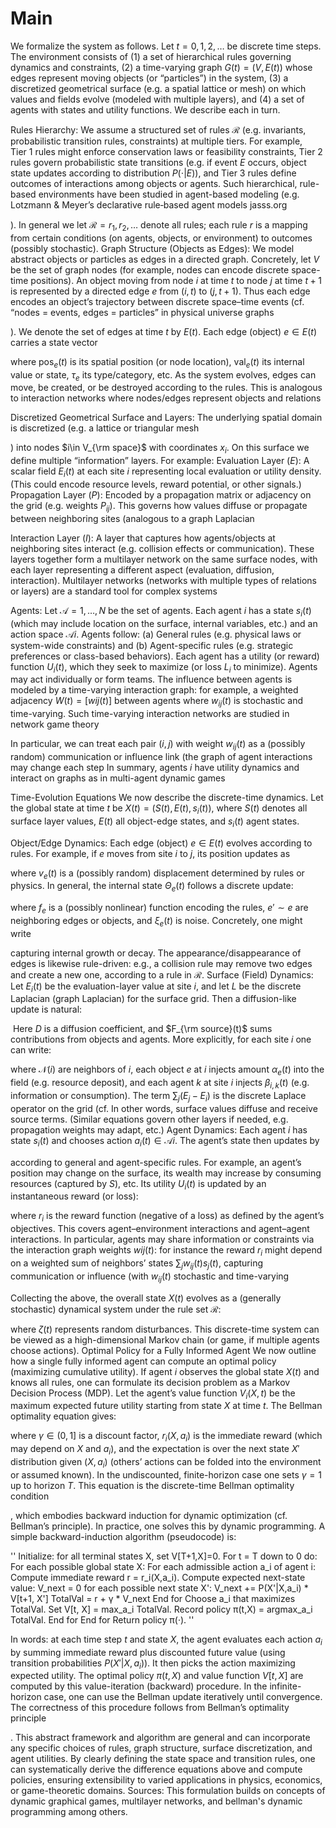 # Main

We formalize the system as follows. Let $t=0,1,2,\dots$ be discrete time steps. The environment consists of (1) a set of hierarchical rules governing dynamics and constraints, (2) a time-varying graph $G(t)=(V,E(t))$ whose edges represent moving objects (or “particles”) in the system, (3) a discretized geometrical surface (e.g. a spatial lattice or mesh) on which values and fields evolve (modeled with multiple layers), and (4) a set of agents with states and utility functions. We describe each in turn.

Rules Hierarchy: We assume a structured set of rules $\mathcal{R}$ (e.g. invariants, probabilistic transition rules, constraints) at multiple tiers. For example, Tier 1 rules might enforce conservation laws or feasibility constraints, Tier 2 rules govern probabilistic state transitions (e.g. if event $E$ occurs, object state updates according to distribution $P(\cdot|E)$), and Tier 3 rules define outcomes of interactions among objects or agents. Such hierarchical, rule-based environments have been studied in agent-based modeling (e.g. Lotzmann & Meyer’s declarative rule‐based agent models
jasss.org

). In general we let $\mathcal{R}={r_1,r_2,\dots}$ denote all rules; each rule $r$ is a mapping from certain conditions (on agents, objects, or environment) to outcomes (possibly stochastic).
Graph Structure (Objects as Edges): We model abstract objects or particles as edges in a directed graph. Concretely, let $V$ be the set of graph nodes (for example, nodes can encode discrete space-time positions). An object moving from node $i$ at time $t$ to node $j$ at time $t+1$ is represented by a directed edge $e$ from $(i,t)$ to $(j,t+1)$. Thus each edge encodes an object’s trajectory between discrete space–time events (cf. “nodes = events, edges = particles” in physical universe graphs


). We denote the set of edges at time $t$ by $E(t)$. Each edge (object) $e\in E(t)$ carries a state vector


where $\mathrm{pos}_e(t)$ is its spatial position (or node location), $\text{val}_e(t)$ its internal value or state, $\tau_e$ its type/category, etc. As the system evolves, edges can move, be created, or be destroyed according to the rules. This is analogous to interaction networks where nodes/edges represent objects and relations


Discretized Geometrical Surface and Layers: The underlying spatial domain is discretized (e.g. a lattice or triangular mesh

) into nodes $i\in V_{\rm space}$ with coordinates $x_i$. On this surface we define multiple “information” layers. For example:
Evaluation Layer ($E$): A scalar field $E_i(t)$ at each site $i$ representing local evaluation or utility density. (This could encode resource levels, reward potential, or other signals.)
Propagation Layer ($P$): Encoded by a propagation matrix or adjacency on the grid (e.g. weights $P_{ij}$). This governs how values diffuse or propagate between neighboring sites (analogous to a graph Laplacian



Interaction Layer ($I$): A layer that captures how agents/objects at neighboring sites interact (e.g. collision effects or communication).
These layers together form a multilayer network on the same surface nodes, with each layer representing a different aspect (evaluation, diffusion, interaction). Multilayer networks (networks with multiple types of relations or layers) are a standard tool for complex systems



Agents: Let $\mathcal{A}={1,\dots,N}$ be the set of agents. Each agent $i$ has a state $s_i(t)$ (which may include location on the surface, internal variables, etc.) and an action space $\mathcal{A}i$. Agents follow: (a) General rules (e.g. physical laws or system-wide constraints) and (b) Agent-specific rules (e.g. strategic preferences or class-based behaviors). Each agent has a utility (or reward) function $U_i(t)$, which they seek to maximize (or loss $L_i$ to minimize). Agents may act individually or form teams. The influence between agents is modeled by a time-varying interaction graph: for example, a weighted adjacency $W(t)=[w{ij}(t)]$ between agents where $w_{ij}(t)$ is stochastic and time-varying. Such time-varying interaction networks are studied in network game theory


In particular, we can treat each pair $(i,j)$ with weight $w_{ij}(t)$ as a (possibly random) communication or influence link (the graph of agent interactions may change each step
 In summary, agents $i$ have utility dynamics and interact on graphs as in multi-agent dynamic games


Time-Evolution Equations
We now describe the discrete-time dynamics. Let the global state at time $t$ be $X(t)=(S(t),E(t), {s_i(t)})$, where $S(t)$ denotes all surface layer values, $E(t)$ all object-edge states, and $s_i(t)$ agent states.

Object/Edge Dynamics: Each edge (object) $e\in E(t)$ evolves according to rules. For example, if $e$ moves from site $i$ to $j$, its position updates as


where $v_e(t)$ is a (possibly random) displacement determined by rules or physics. In general, the internal state $\Theta_e(t)$ follows a discrete update:


where $f_e$ is a (possibly nonlinear) function encoding the rules, ${e'\sim e}$ are neighboring edges or objects, and $\xi_e(t)$ is noise. Concretely, one might write


capturing internal growth or decay. The appearance/disappearance of edges is likewise rule-driven: e.g., a collision rule may remove two edges and create a new one, according to a rule in $\mathcal{R}$.
Surface (Field) Dynamics: Let $E_i(t)$ be the evaluation-layer value at site $i$, and let $L$ be the discrete Laplacian (graph Laplacian) for the surface grid. Then a diffusion-like update is natural:


​
Here $D$ is a diffusion coefficient, and $F_{\rm source}(t)$ sums contributions from objects and agents. More explicitly, for each site $i$ one can write:


where $\mathcal{N}(i)$ are neighbors of $i$, each object $e$ at $i$ injects amount $\alpha_e(t)$ into the field (e.g. resource deposit), and each agent $k$ at site $i$ injects $\beta_{i,k}(t)$ (e.g. information or consumption). The term $\sum_{j}(E_j-E_i)$ is the discrete Laplace operator on the grid (cf. In other words, surface values diffuse and receive source terms. (Similar equations govern other layers if needed, e.g. propagation weights may adapt, etc.)
Agent Dynamics: Each agent $i$ has state $s_i(t)$ and chooses action $a_i(t)\in\mathcal{A}i$. The agent’s state then updates by


according to general and agent-specific rules. For example, an agent’s position may change on the surface, its wealth may increase by consuming resources (captured by $S$), etc. Its utility $U_i(t)$ is updated by an instantaneous reward (or loss):


where $r_i$ is the reward function (negative of a loss) as defined by the agent’s objectives. This covers agent–environment interactions and agent–agent interactions. In particular, agents may share information or constraints via the interaction graph weights $w{ij}(t)$: for instance the reward $r_i$ might depend on a weighted sum of neighbors’ states $\sum_j w_{ij}(t) s_j(t)$, capturing communication or influence (with $w_{ij}(t)$ stochastic and time-varying


Collecting the above, the overall state $X(t)$ evolves as a (generally stochastic) dynamical system under the rule set $\mathcal{R}$:


where $\zeta(t)$ represents random disturbances. This discrete-time system can be viewed as a high-dimensional Markov chain (or game, if multiple agents choose actions).
Optimal Policy for a Fully Informed Agent
We now outline how a single fully informed agent can compute an optimal policy (maximizing cumulative utility). If agent $i$ observes the global state $X(t)$ and knows all rules, one can formulate its decision problem as a Markov Decision Process (MDP). Let the agent’s value function $V_i(X,t)$ be the maximum expected future utility starting from state $X$ at time $t$. The Bellman optimality equation gives:


where $\gamma\in(0,1]$ is a discount factor, $r_i(X,a_i)$ is the immediate reward (which may depend on $X$ and $a_i$), and the expectation is over the next state $X'$ distribution given $(X,a_i)$ (others’ actions can be folded into the environment or assumed known). In the undiscounted, finite-horizon case one sets $\gamma=1$ up to horizon $T$. This equation is the discrete-time Bellman optimality condition


, which embodies backward induction for dynamic optimization (cf. Bellman’s principle). In practice, one solves this by dynamic programming. A simple backward-induction algorithm (pseudocode) is:



''
Initialize: for all terminal states X, set V[T+1,X]=0.
For t = T down to 0 do:
    For each possible global state X:
        For each admissible action a_i of agent i:
            Compute immediate reward r = r_i(X,a_i).
            Compute expected next-state value:
                V_next = 0
                for each possible next state X':
                    V_next += P(X'|X,a_i) * V[t+1, X']
            TotalVal = r + γ * V_next
        End for
        Choose a_i that maximizes TotalVal.
        Set V[t, X] = max_a_i TotalVal.
        Record policy π(t,X) = argmax_a_i TotalVal.
    End for
End for
Return policy π(·).
''

In words: at each time step $t$ and state $X$, the agent evaluates each action $a_i$ by summing immediate reward plus discounted future value (using transition probabilities $P(X'|X,a_i)$). It then picks the action maximizing expected utility. The optimal policy $\pi(t,X)$ and value function $V[t,X]$ are computed by this value-iteration (backward) procedure. In the infinite-horizon case, one can use the Bellman update iteratively until convergence. The correctness of this procedure follows from Bellman’s optimality principle


. This abstract framework and algorithm are general and can incorporate any specific choices of rules, graph structure, surface discretization, and agent utilities. By clearly defining the state space and transition rules, one can systematically derive the difference equations above and compute policies, ensuring extensibility to varied applications in physics, economics, or game-theoretic domains. Sources: This formulation builds on concepts of dynamic graphical games, multilayer networks, and bellman's dynamic programming among others.

